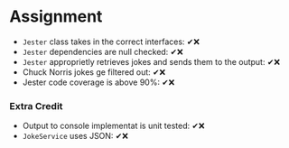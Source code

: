 ﻿# Assignment

- `Jester` class takes in the correct interfaces: ✔❌
- `Jester` dependencies are null checked: ✔❌
- `Jester` approprietly retrieves jokes and sends them to the output: ✔❌
- Chuck Norris jokes ge filtered out: ✔❌
- Jester code coverage is above 90%: ✔❌

### Extra Credit
- Output to console implementat is unit tested: ✔❌
- `JokeService` uses JSON: ✔❌